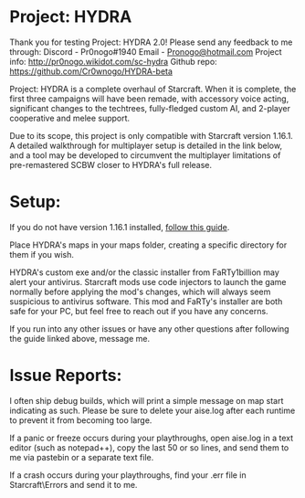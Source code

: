 # Project: HYDRA

Thank you for testing Project: HYDRA 2.0!
Please send any feedback to me through:
Discord - Pr0nogo#1940
Email - Pronogo@hotmail.com
Project info: http://pr0nogo.wikidot.com/sc-hydra
Github repo: https://github.com/Cr0wnogo/HYDRA-beta

Project: HYDRA is a complete overhaul of Starcraft. When it is complete, the first three campaigns will have been remade, with accessory voice acting, significant changes to the techtrees, fully-fledged custom AI, and 2-player cooperative and melee support.

Due to its scope, this project is only compatible with Starcraft version 1.16.1. A detailed walkthrough for multiplayer setup is detailed in the link below, and a tool may be developed to circumvent the multiplayer limitations of pre-remastered SCBW closer to HYDRA's full release.

# Setup:
If you do not have version 1.16.1 installed, [follow this guide](http://pr0nogo.wikidot.com/sc-play).

Place HYDRA's maps in your maps folder, creating a specific directory for them if you wish.

HYDRA's custom exe and/or the classic installer from FaRTy1billion may alert your antivirus. Starcraft mods use code injectors to launch the game normally before applying the mod's changes, which will always seem suspicious to antivirus software. This mod and FaRTy's installer are both safe for your PC, but feel free to reach out if you have any concerns.

If you run into any other issues or have any other questions after following the guide linked above, message me.

# Issue Reports:
I often ship debug builds, which will print a simple message on map start indicating as such. Please be sure to delete your aise.log after each runtime to prevent it from becoming too large.

If a panic or freeze occurs during your playthroughs, open aise.log in a text editor (such as notepad++), copy the last 50 or so lines, and send them to me via pastebin or a separate text file.

If a crash occurs during your playthroughs, find your .err file in Starcraft\Errors and send it to me.